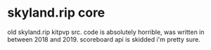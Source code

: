 # skyland.rip core
old skyland.rip kitpvp src. code is absolutely horrible, was written in between 2018 and 2019. scoreboard api is skidded i'm pretty sure. 
